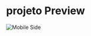 # projeto Preview

<img src='https://i.ibb.co/zhMZPCb/Localhost-Moto-G4-2021-09-04-at-2-43-45-PM.jpg' alt='Mobile Side'>


